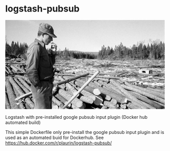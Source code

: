 # logstash-pubsub
![Alt text](/draveur.jpg?raw=true "Draveur du Québec")

Logstash with pre-installed google pubsub input plugin (Docker hub automated build)

This simple Dockerfile only pre-install the google pubsub input plugin and is used as an automated buid for Dockerhub.
See https://hub.docker.com/r/plaurin/logstash-pubsub/
